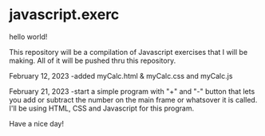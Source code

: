 # javascript.exerc

hello world!

This repository will be a compilation of Javascript exercises that I will be making.
All of it will be pushed thru this repository.

February 12, 2023
    -added myCalc.html & myCalc.css and myCalc.js

February 21, 2023
    -start a simple program with "+" and "-" button that lets you add or subtract the number on the main frame or whatsover it is called. I'll be using HTML, CSS and Javascript for this program.

Have a nice day!